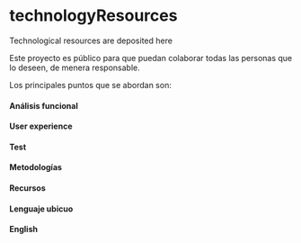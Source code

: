 # technologyResources

Technological resources are deposited here

Este proyecto es público para que puedan colaborar todas las personas que lo deseen, de menera responsable.

Los principales puntos que se abordan son:

#### Análisis funcional
#### User experience
#### Test
#### Metodologías
#### Recursos
#### Lenguaje ubicuo
#### English